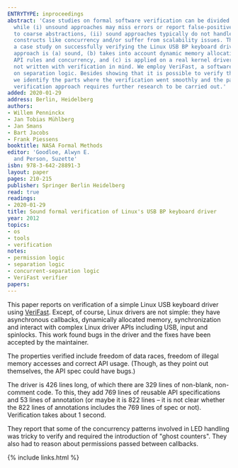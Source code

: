```yaml
---
ENTRYTYPE: inproceedings
abstract: 'Case studies on formal software verification can be divided into two categories:
  while (i) unsound approaches may miss errors or report false-positive alarms due
  to coarse abstractions, (ii) sound approaches typically do not handle certain programming
  constructs like concurrency and/or suffer from scalability issues. This paper presents
  a case study on successfully verifying the Linux USB BP keyboard driver. Our verification
  approach is (a) sound, (b) takes into account dynamic memory allocation, complex
  API rules and concurrency, and (c) is applied on a real kernel driver which was
  not written with verification in mind. We employ VeriFast, a software verifier based
  on separation logic. Besides showing that it is possible to verify this device driver,
  we identify the parts where the verification went smoothly and the parts where the
  verification approach requires further research to be carried out.'
added: 2020-01-29
address: Berlin, Heidelberg
authors:
- Willem Penninckx
- Jan Tobias Mühlberg
- Jan Smans
- Bart Jacobs
- Frank Piessens
booktitle: NASA Formal Methods
editor: 'Goodloe, Alwyn E.
  and Person, Suzette'
isbn: 978-3-642-28891-3
layout: paper
pages: 210-215
publisher: Springer Berlin Heidelberg
read: true
readings:
- 2020-01-29
title: Sound formal verification of Linux's USB BP keyboard driver
year: 2012
topics:
- os
- tools
- verification
notes:
- permission logic
- separation logic
- concurrent-separation logic
- VeriFast verifier
papers:
---
```


This paper reports on verification of a simple Linux USB
keyboard driver using
[VeriFast](https://github.com/verifast/verifast).
Except, of course, Linux drivers are not simple:
they have asynchronous callbacks, dynamically allocated
memory, synchronization and interact with complex
Linux driver APIs including USB, input and spinlocks.
This work found bugs in the driver and the fixes have been
accepted by the maintainer.

The properties verified include freedom of data races,
freedom of illegal memory accesses and correct API
usage.
(Though, as they point out themselves, the API spec could have
bugs.)

The driver is 426 lines long, of which there are 329 lines of
non-blank, non-comment code.
To this, they add 769 lines of reusable API specifications
and 53 lines of annotation (or maybe it is 822 lines – it
is not clear whether the 822 lines of annotations includes the 769 lines of spec
or not).
Verification takes about 1 second.

They report that some of the concurrency patterns
involved in LED handling was tricky to verify and
required the introduction of "ghost counters".
They also had to reason about permissions passed between
callbacks.




{% include links.html %}
